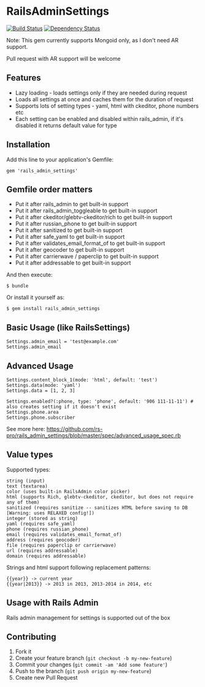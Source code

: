 # RailsAdminSettings

[![Build Status](https://secure.travis-ci.org/rs-pro/rails_admin_settings.png?branch=master)](http://travis-ci.org/rs-pro/rails_admin_settings)
[![Dependency Status](https://gemnasium.com/rs-pro/rails_admin_settings.png)](https://gemnasium.com/rs-pro/rails_admin_settings)

Note: This gem currently supports Mongoid only, as I don't need AR support.

Pull request with AR support will be welcome

## Features

- Lazy loading - loads settings only if they are needed during request
- Loads all settings at once and caches them for the duration of request
- Supports lots of setting types - yaml, html with ckeditor, phone numbers etc
- Each setting can be enabled and disabled within rails_admin, if it's disabled it returns default value for type

## Installation

Add this line to your application's Gemfile:

    gem 'rails_admin_settings'

## Gemfile order matters

- Put it after rails_admin to get built-in support
- Put it after rails_admin_toggleable to get built-in support
- Put it after ckeditor/glebtv-ckeditor/rich to get built-in support
- Put it after russian_phone to get built-in support
- Put it after sanitized to get built-in support
- Put it after safe_yaml to get built-in support
- Put it after validates_email_format_of to get built-in support
- Put it after geocoder to get built-in support
- Put it after carrierwave / paperclip to get built-in support
- Put it after addressable to get built-in support

And then execute:

    $ bundle

Or install it yourself as:

    $ gem install rails_admin_settings

## Basic Usage (like RailsSettings)

    Settings.admin_email = 'test@example.com'
    Settings.admin_email


## Advanced Usage

    Settings.content_block_1(mode: 'html', default: 'test')
    Settings.data(mode: 'yaml')
    Settings.data = [1, 2, 3]
    
    Settings.enabled?(:phone, type: 'phone', default: '906 111-11-11') # also creates setting if it doesn't exist
    Settings.phone.area
    Settings.phone.subscriber

See more here: https://github.com/rs-pro/rails_admin_settings/blob/master/spec/advanced_usage_spec.rb

## Value types

Supported types:

    string (input)
    text (textarea)
    color (uses built-in RailsAdmin color picker)
    html (supports Rich, glebtv-ckeditor, ckeditor, but does not require any of them)
    sanitized (requires sanitize -- sanitizes HTML before saving to DB [Warning: uses RELAXED config!])
    integer (stored as string)
    yaml (requires safe_yaml)
    phone (requires russian_phone)
    email (requires validates_email_format_of)
    address (requires geocoder)
    file (requires paperclip or carrierwave)
    url (requires addressable)
    domain (requires addressable)


Strings and html support following replacement patterns:

    {{year}} -> current year
    {{year|2013}} -> 2013 in 2013, 2013-2014 in 2014, etc

## Usage with Rails Admin

Rails admin management for settings is supported out of the box

## Contributing

1. Fork it
2. Create your feature branch (`git checkout -b my-new-feature`)
3. Commit your changes (`git commit -am 'Add some feature'`)
4. Push to the branch (`git push origin my-new-feature`)
5. Create new Pull Request
